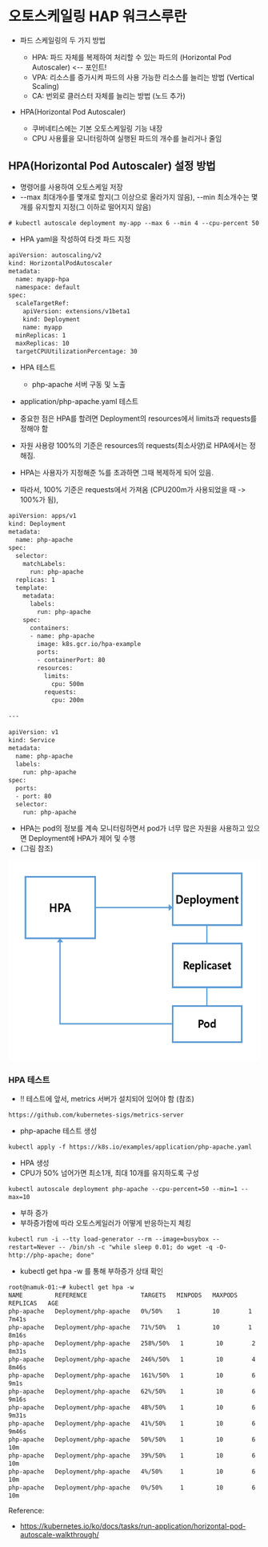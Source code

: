 # 오토스케일링 HAP 워크스루란
- 파드 스케일링의 두 가지 방법
   - HPA: 파드 자체를 복제하여 처리할 수 있는 파드의 (Horizontal Pod Autoscaler) <-- 포인트!
   - VPA: 리소스를 증가시켜 파드의 사용 가능한 리소스를 늘리는 방법 (Vertical Scaling)
   - CA: 번외로 클러스터 자체를 늘리는 방법 (노드 추가)

- HPA(Horizontal Pod Autoscaler)
   - 쿠버네티스에는 기본 오토스케일링 기능 내장
   - CPU 사용률을 모니터링하여 실행된 파드의 개수를 늘리거나 줄임 


## HPA(Horizontal Pod Autoscaler) 설정 방법
- 명령어를 사용하여 오토스케일 저장
- --max 최대개수를 몇개로 할지(그 이상으로 올라가지 않음), --min 최소개수는 몇개를 유지할지 지정(그 이하로 떨어지지 않음)

```
# kubectl autoscale deployment my-app --max 6 --min 4 --cpu-percent 50
```

- HPA yaml을 작성하여 타겟 파드 지정
```
apiVersion: autoscaling/v2
kind: HorizontalPodAutoscaler
metadata:
  name: myapp-hpa
  namespace: default
spec:
  scaleTargetRef:
    apiVersion: extensions/v1beta1
    kind: Deployment
    name: myapp
  minReplicas: 1
  maxReplicas: 10
  targetCPUUtilizationPercentage: 30
```
  
- HPA 테스트
   - php-apache 서버 구동 및 노출

- application/php-apache.yaml 테스트
- 중요한 점은 HPA를 할려면 Deployment의 resources에서 limits과 requests를 정해야 함
- 자원 사용량 100%의 기준은 resources의 requests(최소사양)로 HPA에서는 정해짐.
- HPA는 사용자가 지정해준 %를 초과하면 그때 복제하게 되어 있음.
- 따라서, 100% 기준은 requests에서 가져옴 (CPU200m가 사용되었을 때 -> 100%가 됨),
```
apiVersion: apps/v1
kind: Deployment
metadata:
  name: php-apache
spec:
  selector:
    matchLabels:
      run: php-apache
  replicas: 1
  template:
    metadata:
      labels:
        run: php-apache
    spec:
      containers:
      - name: php-apache
        image: k8s.gcr.io/hpa-example
        ports:
        - containerPort: 80
        resources:
          limits:
            cpu: 500m
          requests:
            cpu: 200m

---

apiVersion: v1
kind: Service
metadata:
  name: php-apache
  labels:
    run: php-apache
spec:
  ports:
  - port: 80
  selector:
    run: php-apache
```

- HPA는 pod의 정보를 계속 모니터링하면서 pod가 너무 많은 자원을 사용하고 있으면 Deployment에 HPA가 제어 및 수행 
- (그림 참조)

<img src="https://github.com/Virusuki/Kubernetes/blob/main/k8s-develop/Logging%20(container)/files/img/HPA%20process.PNG" width="550px" height="400px" title="px(픽셀) 크기 설정" alt="kiari conne"></img><br/>

### HPA 테스트
- !! 테스트에 앞서, metrics 서버가 설치되어 있어야 함 (참조)
```
https://github.com/kubernetes-sigs/metrics-server
```
- php-apache 테스트 생성 
```
kubectl apply -f https://k8s.io/examples/application/php-apache.yaml
```

- HPA 생성
- CPU가 50% 넘어가면 최소1개, 최대 10개를 유지하도록 구성
```
kubectl autoscale deployment php-apache --cpu-percent=50 --min=1 --max=10
```

- 부하 증가
- 부하증가함에 따라 오토스케일러가 어떻게 반응하는지 체킹
```
kubectl run -i --tty load-generator --rm --image=busybox --restart=Never -- /bin/sh -c "while sleep 0.01; do wget -q -O- http://php-apache; done"
```

- kubectl get hpa -w 를 통해 부하증가 상태 확인

```
root@namuk-01:~# kubectl get hpa -w
NAME         REFERENCE               TARGETS   MINPODS   MAXPODS   REPLICAS   AGE
php-apache   Deployment/php-apache   0%/50%    1         10        1          7m41s
php-apache   Deployment/php-apache   71%/50%   1         10        1          8m16s
php-apache   Deployment/php-apache   258%/50%   1         10        2          8m31s
php-apache   Deployment/php-apache   246%/50%   1         10        4          8m46s
php-apache   Deployment/php-apache   161%/50%   1         10        6          9m1s
php-apache   Deployment/php-apache   62%/50%    1         10        6          9m16s
php-apache   Deployment/php-apache   48%/50%    1         10        6          9m31s
php-apache   Deployment/php-apache   41%/50%    1         10        6          9m46s
php-apache   Deployment/php-apache   50%/50%    1         10        6          10m
php-apache   Deployment/php-apache   39%/50%    1         10        6          10m
php-apache   Deployment/php-apache   4%/50%     1         10        6          10m
php-apache   Deployment/php-apache   0%/50%     1         10        6          10m
```






Reference:
- https://kubernetes.io/ko/docs/tasks/run-application/horizontal-pod-autoscale-walkthrough/
  
